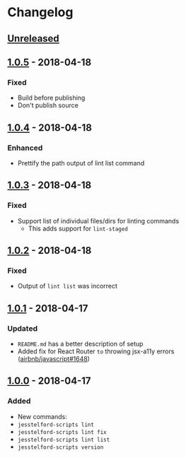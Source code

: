 # Changelog

## [Unreleased][]

## [1.0.5][] - 2018-04-18

### Fixed

- Build before publishing
- Don't publish source

## [1.0.4][] - 2018-04-18

### Enhanced

- Prettify the path output of lint list command

## [1.0.3][] - 2018-04-18

### Fixed

- Support list of individual files/dirs for linting commands
  - This adds support for `lint-staged`

## [1.0.2][] - 2018-04-18

### Fixed

- Output of `lint list` was incorrect

## [1.0.1][] - 2018-04-17

### Updated

- `README.md` has a better description of setup
- Added fix for React Router `to` throwing jsx-a11y errors ([airbnb/javascript#1648](https://github.com/airbnb/javascript/pull/1648))

## [1.0.0][] - 2018-04-17

### Added

- New commands:
- `jesstelford-scripts lint`
- `jesstelford-scripts lint fix`
- `jesstelford-scripts lint list`
- `jesstelford-scripts version`


[Unreleased]: https://github.com/jesstelford/scripts/compare/v1.0.5...HEAD
[1.0.5]: https://github.com/jesstelford/scripts/compare/v1.0.4...v1.0.5
[1.0.4]: https://github.com/jesstelford/scripts/compare/v1.0.3...v1.0.4
[1.0.3]: https://github.com/jesstelford/scripts/compare/v1.0.2...v1.0.3
[1.0.2]: https://github.com/jesstelford/scripts/compare/v1.0.1...v1.0.2
[1.0.1]: https://github.com/jesstelford/scripts/compare/v1.0.0...v1.0.1
[1.0.0]: https://github.com/jesstelford/scripts/tree/v1.0.0
